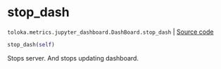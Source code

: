 # stop_dash
`toloka.metrics.jupyter_dashboard.DashBoard.stop_dash` | [Source code](https://github.com/Toloka/toloka-kit/blob/v1.1.3/src/metrics/jupyter_dashboard.py#L352)

```python
stop_dash(self)
```

Stops server. And stops updating dashboard.

